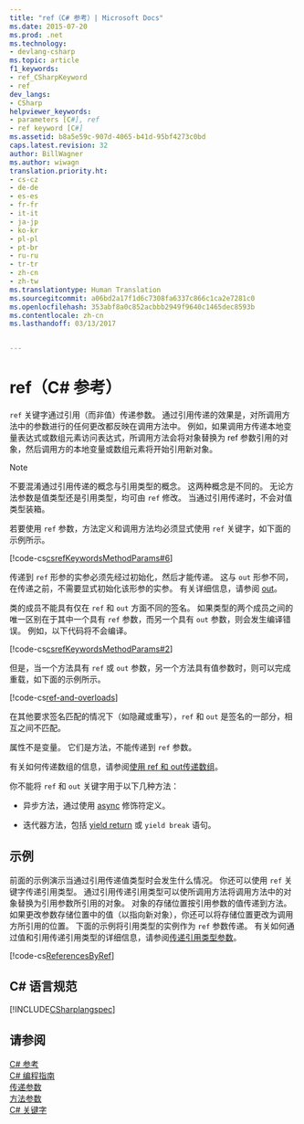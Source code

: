 ```yaml
---
title: "ref（C# 参考）| Microsoft Docs"
ms.date: 2015-07-20
ms.prod: .net
ms.technology:
- devlang-csharp
ms.topic: article
f1_keywords:
- ref_CSharpKeyword
- ref
dev_langs:
- CSharp
helpviewer_keywords:
- parameters [C#], ref
- ref keyword [C#]
ms.assetid: b8a5e59c-907d-4065-b41d-95bf4273c0bd
caps.latest.revision: 32
author: BillWagner
ms.author: wiwagn
translation.priority.ht:
- cs-cz
- de-de
- es-es
- fr-fr
- it-it
- ja-jp
- ko-kr
- pl-pl
- pt-br
- ru-ru
- tr-tr
- zh-cn
- zh-tw
ms.translationtype: Human Translation
ms.sourcegitcommit: a06bd2a17f1d6c7308fa6337c866c1ca2e7281c0
ms.openlocfilehash: 353abf8a0c852acbbb2949f9640c1465dec8593b
ms.contentlocale: zh-cn
ms.lasthandoff: 03/13/2017


---
```

# <a name="ref-c-reference"></a>ref（C# 参考）
`ref` 关键字通过引用（而非值）传递参数。 通过引用传递的效果是，对所调用方法中的参数进行的任何更改都反映在调用方法中。 例如，如果调用方传递本地变量表达式或数组元素访问表达式，所调用方法会将对象替换为 ref 参数引用的对象，然后调用方的本地变量或数组元素将开始引用新对象。  
  
> [!NOTE]
>  不要混淆通过引用传递的概念与引用类型的概念。 这两种概念是不同的。 无论方法参数是值类型还是引用类型，均可由 `ref` 修改。 当通过引用传递时，不会对值类型装箱。  
  
 若要使用 `ref` 参数，方法定义和调用方法均必须显式使用 `ref` 关键字，如下面的示例所示。  
  
[!code-cs[csrefKeywordsMethodParams#6](../../../../samples/snippets/csharp/language-reference/keywords/ref/ref-1.cs)]

  
 传递到 `ref` 形参的实参必须先经过初始化，然后才能传递。 这与 `out` 形参不同，在传递之前，不需要显式初始化该形参的实参。 有关详细信息，请参阅 [out](../../../csharp/language-reference/keywords/out.md)。  
  
 类的成员不能具有仅在 `ref` 和 `out` 方面不同的签名。 如果类型的两个成员之间的唯一区别在于其中一个具有 `ref` 参数，而另一个具有 `out` 参数，则会发生编译错误。 例如，以下代码将不会编译。  
  
 [!code-cs[csrefKeywordsMethodParams#2](../../../../samples/snippets/csharp/language-reference/keywords/ref/ref-2.cs)]
  
 但是，当一个方法具有 `ref` 或 `out` 参数，另一个方法具有值参数时，则可以完成重载，如下面的示例所示。  
  
 [!code-cs[ref-and-overloads](../../../../samples/snippets/csharp/language-reference/keywords/ref/ref-3.cs)] 

  
 在其他要求签名匹配的情况下（如隐藏或重写），`ref` 和 `out` 是签名的一部分，相互之间不匹配。  
  
 属性不是变量。 它们是方法，不能传递到 `ref` 参数。  
  
 有关如何传递数组的信息，请参阅[使用 ref 和 out传递数组](../../../csharp/programming-guide/arrays/passing-arrays-using-ref-and-out.md)。  
  
 你不能将 `ref` 和 `out` 关键字用于以下几种方法：  
  
-   异步方法，通过使用 [async](../../../csharp/language-reference/keywords/async.md) 修饰符定义。  
  
-   迭代器方法，包括 [yield return](../../../csharp/language-reference/keywords/yield.md) 或 `yield break` 语句。  
  
## <a name="example"></a>示例  
 前面的示例演示当通过引用传递值类型时会发生什么情况。 你还可以使用 `ref` 关键字传递引用类型。 通过引用传递引用类型可以使所调用方法将调用方法中的对象替换为引用参数所引用的对象。 对象的存储位置按引用参数的值传递到方法。 如果更改参数存储位置中的值（以指向新对象），你还可以将存储位置更改为调用方所引用的位置。 下面的示例将引用类型的实例作为 `ref` 参数传递。 有关如何通过值和引用传递引用类型的详细信息，请参阅[传递引用类型参数](../../../csharp/programming-guide/classes-and-structs/passing-reference-type-parameters.md)。  
  
 [!code-cs[ReferencesByRef](../../../../samples/snippets/csharp/language-reference/keywords/ref/ref-4.cs)]  

  
## <a name="c-language-specification"></a>C# 语言规范  
 [!INCLUDE[CSharplangspec](~/includes/csharplangspec-md.md)]  
  
## <a name="see-also"></a>请参阅  
 [C# 参考](../../../csharp/language-reference/index.md)   
 [C# 编程指南](../../../csharp/programming-guide/index.md)   
 [传递参数](../../../csharp/programming-guide/classes-and-structs/passing-parameters.md)   
 [方法参数](../../../csharp/language-reference/keywords/method-parameters.md)   
 [C# 关键字](../../../csharp/language-reference/keywords/index.md)
